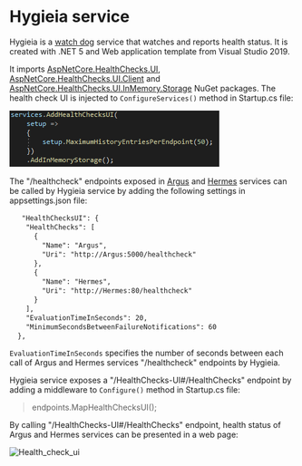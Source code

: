# Hygieia service
Hygieia is a [watch dog](https://docs.microsoft.com/en-us/dotnet/architecture/microservices/implement-resilient-applications/monitor-app-health#use-watchdogs) service that watches and reports health status. It is created with .NET 5 and Web application template from Visual Studio 2019. 

It imports [AspNetCore.HealthChecks.UI](https://www.nuget.org/packages/AspNetCore.HealthChecks.UI/5.0.1), [AspNetCore.HealthChecks.UI.Client](https://www.nuget.org/packages/AspNetCore.HealthChecks.UI.Client/5.0.1) and [AspNetCore.HealthChecks.UI.InMemory.Storage](https://www.nuget.org/packages/AspNetCore.HealthChecks.UI.InMemory.Storage/5.0.1/) NuGet packages. The health check UI is injected to ```ConfigureServices()``` method in Startup.cs file:

![hygieia_inhect_health_check_ui](https://github.com/weizhi-luo/stocks/blob/main/doc/images/hygieia_inject_health_check_ui.PNG)

The "/healthcheck" endpoints exposed in [Argus](https://github.com/weizhi-luo/stocks/tree/main/src/Argus) and [Hermes](https://github.com/weizhi-luo/stocks/tree/main/src/Hermes) services can be called by Hygieia service by adding the following settings in appsettings.json file:
```
   "HealthChecksUI": {
    "HealthChecks": [
      {
        "Name": "Argus",
        "Uri": "http://Argus:5000/healthcheck"
      },
      {
        "Name": "Hermes",
        "Uri": "http://Hermes:80/healthcheck"
      }
    ],
    "EvaluationTimeInSeconds": 20,
    "MinimumSecondsBetweenFailureNotifications": 60
  },
```

```EvaluationTimeInSeconds``` specifies the number of seconds between each call of Argus and Hermes services "/healthcheck" endpoints by Hygieia.

Hygieia service exposes a "/HealthChecks-UI#/HealthChecks" endpoint by adding a middleware to ```Configure()``` method in Startup.cs file:
> endpoints.MapHealthChecksUI();

By calling "/HealthChecks-UI#/HealthChecks" endpoint, health status of Argus and Hermes services can be presented in a web page:

![Health_check_ui](https://github.com/weizhi-luo/stocks/blob/main/doc/images/health_check_ui.PNG)
